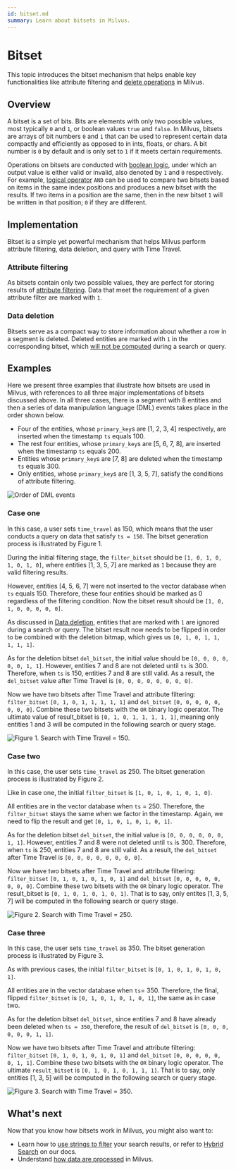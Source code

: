 ```yaml
---
id: bitset.md
summary: Learn about bitsets in Milvus.
---
```


# Bitset

This topic introduces the bitset mechanism that helps enable key functionalities like attribute filtering and [delete operations](https://milvus.io/blog/2022-02-07-how-milvus-deletes-streaming-data-in-distributed-cluster.md) in Milvus.

## Overview

A bitset is a set of bits. Bits are elements with only two possible values, most typically `0` and `1`, or boolean values `true` and `false`. In Milvus, bitsets are arrays of bit numbers `0` and `1` that can be used to represent certain data compactly and efficiently as opposed to in ints, floats, or chars. A bit number is `0` by default and is only set to `1` if it meets certain requirements.

Operations on bitsets are conducted with [boolean logic](boolean.md), under which an output value is either valid or invalid, also denoted by `1` and `0` respectively. For example, [logical operator](https://milvus.io/docs/v2.1.x/boolean.md#Logical-operators) `AND` can be used to compare two bitsets based on items in the same index positions and produces a new bitset with the results. If two items in a position are the same, then in the new bitset `1` will be written in that position; `0` if they are different.

## Implementation

Bitset is a simple yet powerful mechanism that helps Milvus perform attribute filtering, data deletion, and query with Time Travel.

### Attribute filtering

As bitsets contain only two possible values, they are perfect for storing results of [attribute filtering](https://milvus.io/docs/v2.1.x/hybridsearch.md). Data that meet the requirement of a given attribute filter are marked with `1`.

### Data deletion

Bitsets serve as a compact way to store information about whether a row in a segment is deleted. Deleted entities are marked with `1` in the corresponding bitset, which [will not be computed](https://milvus.io/blog/deleting-data-in-milvus.md) during a search or query.

## Examples

Here we present three examples that illustrate how bitsets are used in Milvus, with references to all three major implementations of bitsets discussed above. In all three cases, there is a segment with 8 entities and then a series of data manipulation language (DML) events takes place in the order shown below.

- Four of the entities, whose `primary_key`s are [1, 2, 3, 4] respectively, are inserted when the timestamp ``ts`` equals 100.  
- The rest four entities, whose `primary_key`s are [5, 6, 7, 8], are inserted when the timestamp ``ts`` equals 200.  
- Entities whose `primary_key`s are [7, 8] are deleted when the timestamp ``ts`` equals 300.  
- Only entities, whose `primary_key`s are [1, 3, 5, 7], satisfy the conditions of attribute filtering.

![Order of DML events](../../../assets/bitset_0.svg "Order of DML events.")

### Case one

In this case, a user sets `time_travel` as 150, which means that the user conducts a query on data that satisfy `ts = 150`. The bitset generation process is illustrated by Figure 1.

During the initial filtering stage, the `filter_bitset` should be `[1, 0, 1, 0, 1, 0, 1, 0]`, where entities [1, 3, 5, 7] are marked as `1` because they are valid filtering results.

However, entities [4, 5, 6, 7] were not inserted to the vector database when `ts` equals 150. Therefore, these four entities should be marked as 0 regardless of the filtering condition. Now the bitset result should be `[1, 0, 1, 0, 0, 0, 0, 0]`.

As discussed in [Data deletion](#data-deletion), entities that are marked with `1` are ignored during a search or query. The bitset result now needs to be flipped in order to be combined with the deletion bitmap, which gives us `[0, 1, 0, 1, 1, 1, 1, 1]`.

As for the deletion bitset `del_bitset`, the initial value should be `[0, 0, 0, 0, 0, 0, 1, 1]`. However, entities 7 and 8 are not deleted until `ts` is 300. Therefore, when `ts` is 150, entities 7 and 8 are still valid. As a result, the `del_bitset` value after Time Travel is `[0, 0, 0, 0, 0, 0, 0, 0]`.

Now we have two bitsets after Time Travel and attribute filtering: `filter_bitset` `[0, 1, 0, 1, 1, 1, 1, 1]` and `del_bitset` `[0, 0, 0, 0, 0, 0, 0, 0]`.  Combine these two bitsets with the `OR` binary logic operator. The ultimate value of result_bitset is `[0, 1, 0, 1, 1, 1, 1, 1]`, meaning only entities 1 and 3 will be computed in the following search or query stage.

![Figure 1. Search with Time Travel = 150.](../../../assets/bitset_1.jpg "Figure 1. Search with Time Travel = 150.")

### Case two

In this case, the user sets `time_travel` as 250. The bitset generation process is illustrated by Figure 2.

Like in case one, the initial `filter_bitset` is `[1, 0, 1, 0, 1, 0, 1, 0]`. 

All entities are in the vector database when `ts` = 250. Therefore, the `filter_bitset` stays the same when we factor in the timestamp. Again, we need to flip the result and get `[0, 1, 0, 1, 0, 1, 0, 1]`.

As for the deletion bitset `del_bitset`, the initial value is `[0, 0, 0, 0, 0, 0, 1, 1]`. However, entities 7 and 8 were not deleted until `ts` is 300. Therefore, when `ts` is 250, entities 7 and 8 are still valid. As a result, the `del_bitset` after Time Travel is `[0, 0, 0, 0, 0, 0, 0, 0]`. 

Now we have two bitsets after Time Travel and attribute filtering: `filter_bitset` `[0, 1, 0, 1, 0, 1, 0, 1]` and `del_bitset` `[0, 0, 0, 0, 0, 0, 0, 0]`. Combine these two bitsets with the `OR` binary logic operator. The result_bitset is `[0, 1, 0, 1, 0, 1, 0, 1]`. That is to say, only entites [1, 3, 5, 7] will be computed in the following search or query stage.

![Figure 2. Search with Time Travel = 250.](../../../assets/bitset_2.jpg "Figure 2. Search with Time Travel = 250.")

### Case three

In this case, the user sets `time_travel` as 350. The bitset generation process is illustrated by Figure 3. 

As with previous cases, the initial `filter_bitset` is `[0, 1, 0, 1, 0, 1, 0, 1]`. 

All entities are in the vector database when `ts`= 350. Therefore, the final, flipped `filter_bitset` is `[0, 1, 0, 1, 0, 1, 0, 1]`, the same as in case two.

As for the deletion bitset `del_bitset`, since entities 7 and 8 have already been deleted when `ts = 350`, therefore, the result of `del_bitset` is `[0, 0, 0, 0, 0, 0, 1, 1]`.

Now we have two bitsets after Time Travel and attribute filtering: `filter_bitset` `[0, 1, 0, 1, 0, 1, 0, 1]` and `del_bitset` `[0, 0, 0, 0, 0, 0, 1, 1]`.  Combine these two bitsets with the `OR` binary logic operator. The ultimate `result_bitset` is `[0, 1, 0, 1, 0, 1, 1, 1]`. That is to say, only entities [1, 3, 5] will be computed in the following search or query stage.

![Figure 3. Search with Time Travel = 350.](../../../assets/bitset_3.jpg "Figure 3. Search with Time Travel = 350.")

## What's next

Now that you know how bitsets work in Milvus, you might also want to:

- Learn how to [use strings to filter](https://milvus.io/blog/2022-08-08-How-to-use-string-data-to-empower-your-similarity-search-applications.md) your search results, or refer to [Hybrid Search](https://milvus.io/docs/hybridsearch.md) on our docs.
- Understand [how data are processed](https://milvus.io/docs/v2.1.x/data_processing.md) in Milvus.

